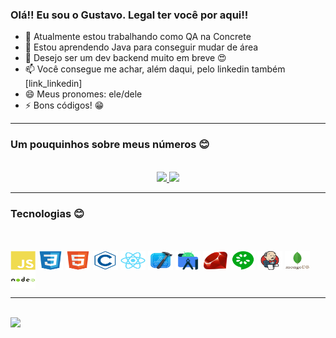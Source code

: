 <h3> Olá!! Eu sou o Gustavo. Legal ter você por aqui!! </h3>


- 🔭 Atualmente estou trabalhando como QA na Concrete
- 🌱 Estou aprendendo Java para conseguir mudar de área
- 🤔 Desejo ser um dev backend muito em breve 😍
- 📫 Você consegue me achar, além daqui, pelo linkedin também [link_linkedin]
- 😄 Meus pronomes: ele/dele
- ⚡ Bons códigos! 😁
<hr/>
<h3> Um pouquinhos sobre meus números 😊 </h3>
<br>
<div align="center">
  <a href="https://github.com/TGus17">
    <img height="150em" src="https://github-readme-stats.vercel.app/api?username=TGus17&show_icons=true&theme=dracula&include_all_commits=true&count_private=true"/>
    <img height="150em" src="https://github-readme-stats.vercel.app/api/top-langs/?username=TGus17&layout=compact&langs_count=7&theme=dracula"/>
  </a>
</div>

<hr/>
<h3> Tecnologias 😊 </h3>
<br>
<div style="display: inline_block"><br>
  <img align="center" alt="Rafa-Js" height="30" width="40" src="https://raw.githubusercontent.com/devicons/devicon/master/icons/javascript/javascript-plain.svg">
  <img align="center" alt="Rafa-CSS" height="30" width="40" src="https://raw.githubusercontent.com/devicons/devicon/master/icons/css3/css3-original.svg">
  <img align="center" alt="Rafa-HTML" height="30" width="40" src="https://raw.githubusercontent.com/devicons/devicon/master/icons/html5/html5-original.svg">
  <img align="center" alt="Rafa-Ts" height="30" width="40" src="https://github.com/devicons/devicon/blob/master/icons/c/c-line.svg">
  <img align="center" alt="Rafa-React" height="30" width="40" src="https://raw.githubusercontent.com/devicons/devicon/master/icons/react/react-original.svg">
  <img align="center" alt="Rafa-Python" height="30" width="40" src="https://github.com/devicons/devicon/blob/master/icons/xcode/xcode-original.svg">
  <img align="center" alt="Rafa-Csharp" height="30" width="40" src="https://github.com/devicons/devicon/blob/master/icons/androidstudio/androidstudio-original.svg">
  <img align="center" alt="Rafa-Csharp" height="30" width="40" src="https://github.com/devicons/devicon/blob/master/icons/ruby/ruby-original.svg">
  <img align="center" alt="Rafa-Csharp" height="30" width="40" src="https://github.com/devicons/devicon/blob/master/icons/cucumber/cucumber-plain.svg">
  <img align="center" alt="Rafa-Csharp" height="30" width="40" src="https://github.com/devicons/devicon/blob/master/icons/jenkins/jenkins-original.svg">
  <img align="center" alt="Rafa-Csharp" height="30" width="40" src="https://github.com/devicons/devicon/blob/master/icons/mongodb/mongodb-original-wordmark.svg">
  <img align="center" alt="Rafa-Csharp" height="30" width="40" src="https://github.com/devicons/devicon/blob/master/icons/nodejs/nodejs-original-wordmark.svg">
</div>

<hr/>
<br>
<div>
  <a href="https://www.linkedin.com/in/tgus17/">
    <img src="https://img.shields.io/badge/LinkedIn-0077B5?style=for-the-badge&logo=linkedin&logoColor=white"/>
</div>

